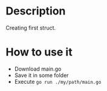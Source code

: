# Description

Creating first struct.

# How to use it

* Download main.go
* Save it in some folder
* Execute `go run ./my/path/main.go`